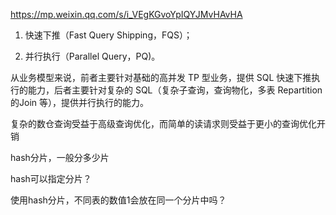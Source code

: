 https://mp.weixin.qq.com/s/i_VEgKGvoYpIQYJMvHAvHA





1. 快速下推（Fast Query Shipping，FQS）；

2.  并行执行（Parallel Query，PQ)。

   从业务模型来说，前者主要针对基础的高并发 TP 型业务，提供 SQL 快速下推执行的能力，后者主要针对复杂的 SQL（复杂子查询，查询物化，多表 Repartition 的Join 等），提供并行执行的能力。



复杂的数仓查询受益于高级查询优化，而简单的读请求则受益于更小的查询优化开销





hash分片，一般分多少片

hash可以指定分片？

使用hash分片，不同表的数值1会放在同一个分片中吗？